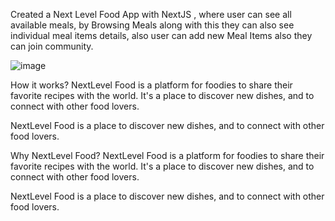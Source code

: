 Created a Next Level Food App with NextJS , where user can see all available meals, by Browsing Meals along with this they can also see individual meal items details, also user can add new Meal Items also they can join community.

![image](https://github.com/user-attachments/assets/c21940e1-b15f-49d9-b22a-3b99e0db88ca)

How it works?
NextLevel Food is a platform for foodies to share their favorite recipes with the world. It's a place to discover new dishes, and to connect with other food lovers.

NextLevel Food is a place to discover new dishes, and to connect with other food lovers.

Why NextLevel Food?
NextLevel Food is a platform for foodies to share their favorite recipes with the world. It's a place to discover new dishes, and to connect with other food lovers.

NextLevel Food is a place to discover new dishes, and to connect with other food lovers.
